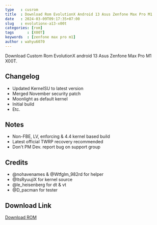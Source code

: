 ```yaml
---
type   : cusrom
title  : Download Rom EvolutionX Android 13 Asus Zenfone Max Pro M1
date   : 2024-03-09T09:17:35+07:00
slug   : evolutionx-a13-x00t
categories: [rom]
tags      : [X00T]
keywords  : [zenfone max pro m1]
author : wahyu6070
---
```


Download Custom Rom EvolutionX android 13 Asus Zenfone Max Pro M1 X00T.

## Changelog
- Updated KernelSU to latest version
- Merged November security patch
- Moonlight as default kernel 
- Initial build
- Etc.

## Notes
- Non-FBE, LV, enforcing & 4.4 kernel based build
- Latest official TWRP recovery recommended
- Don't PM Dev. report bug on support group 

## Credits
- @nohavenames & @Wtfglm_982rd for helper
- @ItsRyuujiX for kernel source 
- @le_heisenberg for dt & vt 
- @D_pacman for tester 

## Download Link
[Download ROM](https://devuploads.com/7ew1vlzimcsk)

